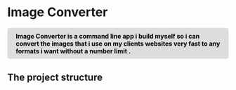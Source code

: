 # Image Converter

<p style="color:#000;font-weight:bold;background:#ddd;margin:0;padding:0.6rem 1.2rem;border-radius:5px">
Image Converter is a command line app i build myself so i can convert the images that i use on my clients websites very fast to any formats i want without a number limit . 
</p>



## The project structure


 